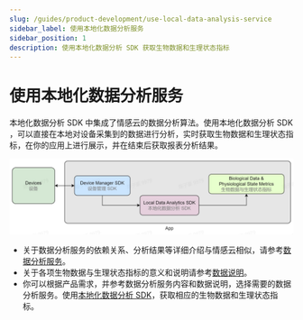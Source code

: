 ```yaml
---
slug: /guides/product-development/use-local-data-analysis-service
sidebar_label: 使用本地化数据分析服务
sidebar_position: 1
description: 使用本地化数据分析 SDK 获取生物数据和生理状态指标
---
```


# 使用本地化数据分析服务

本地化数据分析 SDK 中集成了情感云的数据分析算法。使用本地化数据分析 SDK ，可以直接在本地对设备采集到的数据进行分析，实时获取生物数据和生理状态指标，在你的应用上进行展示，并在结束后获取报表分析结果。

![接入本地化数据分析 SDK](./image/integrate-local-data-analysis-sdk.jpg)

- 关于数据分析服务的依赖关系、分析结果等详细介绍与情感云相似，请参考[数据分析服务](../../affective-cloud/data-analysis-service)。
- 关于各项生物数据与生理状态指标的意义和说明请参考[数据说明](../../affective-cloud/data-interpretation)。
- 你可以根据产品需求，并参考数据分析服务内容和数据说明，选择需要的数据分析服务。使用[本地化数据分析 SDK](./)，获取相应的生物数据和生理状态指标。